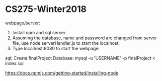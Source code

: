 # CS275-Winter2018

webpage/server:

1. Install npm and sql server.
2. Assuming the database, name and password are changed from server file, use node serverHandler.js to start the localhost. 
2. Type localhost:8080 to start the webpage. 

sql:
Create finalProject Database: mysql -u 'USERNAME' -p finalProject < index.sql

https://docs.npmjs.com/getting-started/installing-node






